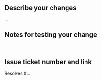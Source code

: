 ## Describe your changes
...

## Notes for testing your change
...

## Issue ticket number and link
Resolves #...
